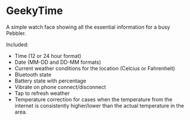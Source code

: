 GeekyTime
=========

A simple watch face showing all the essential information for a busy Pebbler.

Included:
 - Time (12 or 24 hour format)
 - Date (MM-DD and DD-MM formats)
 - Current weather conditions for the location (Celcius or Fahrenheit)
 - Bluetooth state
 - Battery state with percentage
 - Vibrate on phone connect/disconnect
 - Tap to refresh weather
 - Temperature correction for cases when the temperature from the internet is consistently higher/lower than the actual temperature in the area.

